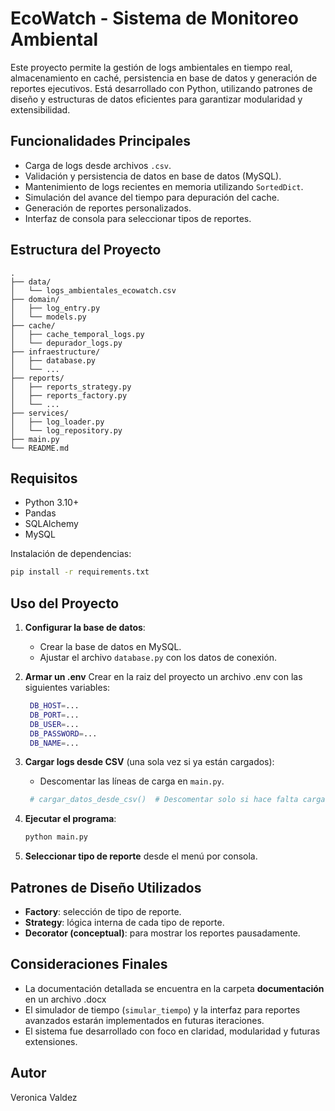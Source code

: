 # EcoWatch - Sistema de Monitoreo Ambiental

Este proyecto permite la gestión de logs ambientales en tiempo real, almacenamiento en caché, persistencia en base de datos y generación de reportes ejecutivos. Está desarrollado con Python, utilizando patrones de diseño y estructuras de datos eficientes para garantizar modularidad y extensibilidad.

## Funcionalidades Principales

- Carga de logs desde archivos `.csv`.
- Validación y persistencia de datos en base de datos (MySQL).
- Mantenimiento de logs recientes en memoria utilizando `SortedDict`.
- Simulación del avance del tiempo para depuración del cache.
- Generación de reportes personalizados.
- Interfaz de consola para seleccionar tipos de reportes.

## Estructura del Proyecto

```
.
├── data/
│   └── logs_ambientales_ecowatch.csv
├── domain/
│   ├── log_entry.py
│   └── models.py
├── cache/
│   ├── cache_temporal_logs.py
│   └── depurador_logs.py
├── infraestructure/
│   ├── database.py
│   └── ...
├── reports/
│   ├── reports_strategy.py
│   ├── reports_factory.py
│   └── ...
├── services/
│   ├── log_loader.py
│   └── log_repository.py
├── main.py
└── README.md
```

## Requisitos

- Python 3.10+
- Pandas
- SQLAlchemy
- MySQL

Instalación de dependencias:

```bash
pip install -r requirements.txt
```

## Uso del Proyecto

1. **Configurar la base de datos**:
   - Crear la base de datos en MySQL.
   - Ajustar el archivo `database.py` con los datos de conexión.

2. **Armar un .env**
    Crear en la raiz del proyecto un archivo .env con las siguientes variables:
   ```bash
    DB_HOST=...
    DB_PORT=...
    DB_USER=...
    DB_PASSWORD=...
    DB_NAME=...
   ```

4. **Cargar logs desde CSV** (una sola vez si ya están cargados):
   - Descomentar las líneas de carga en `main.py`.
   ```python
    # cargar_datos_desde_csv()  # Descomentar solo si hace falta cargar datos
   ```

5. **Ejecutar el programa**:
   ```bash
   python main.py
   ```

6. **Seleccionar tipo de reporte** desde el menú por consola.


## Patrones de Diseño Utilizados

- **Factory**: selección de tipo de reporte.
- **Strategy**: lógica interna de cada tipo de reporte.
- **Decorator (conceptual)**: para mostrar los reportes pausadamente.

## Consideraciones Finales

- La documentación detallada se encuentra en la carpeta **documentación** en un archivo .docx
- El simulador de tiempo (`simular_tiempo`) y la interfaz para reportes avanzados estarán implementados en futuras iteraciones.
- El sistema fue desarrollado con foco en claridad, modularidad y futuras extensiones.

## Autor
Veronica Valdez
